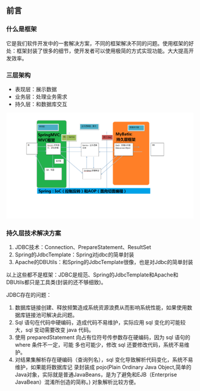 ## 前言

### 什么是框架

它是我们软件开发中的一套解决方案，不同的框架解决不同的问题。使用框架的好处：框架封装了很多的细节，使开发者可以使用极简的方式实现功能。大大提高开发效率。

### 三层架构

- 表现层：展示数据
- 业务层：处理业务需求
- 持久层：和数据库交互

![三层架构](/images/Mybatis学习/01三层架构.png)

### 持久层技术解决方案

1. JDBC技术：Connection、PrepareStatement、ResultSet
2. Spring的JdbcTemplate：Spring对jdbc的简单封装
3. Apache的DBUtils：和Spring的JdbcTemplate很像，也是对Jdbc的简单封装

以上这些都不是框架：JDBC是规范、Spring的JdbcTemplate和Apache和DBUtils都只是工具类(封装的还不够细致)。

JDBC存在的问题：

1. 数据库链接创建、释放频繁造成系统资源浪费从而影响系统性能，如果使用数据库链接池可解决此问题。
2. Sql 语句在代码中硬编码，造成代码不易维护，实际应用 sql 变化的可能较大，sql 变动需要改变 java
代码。
3. 使用 preparedStatement 向占有位符号传参数存在硬编码，因为 sql 语句的 where 条件不一定，可能
多也可能少，修改 sql 还要修改代码，系统不易维护。
4. 对结果集解析存在硬编码（查询列名），sql 变化导致解析代码变化，系统不易维护，如果能将数据库记
录封装成 pojo(Plain Ordinary Java Object,简单的Java对象，实际就是普通JavaBeans，是为了避免和EJB（Enterprise JavaBean）混淆所创造的简称。) 对象解析比较方便。

